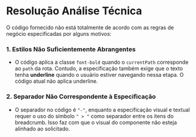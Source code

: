 # Resolução Análise Técnica

O código fornecido não está totalmente de acordo com as regras de negócio especificadas por alguns motivos:

### 1. **Estilos Não Suficientemente Abrangentes**
   - O código aplica a classe `font-bold` quando o `currentPath` corresponde ao `path` da rota. Contudo, a especificação também exige que o texto tenha **underline** quando o usuário estiver navegando nessa etapa. O código atual não aplica underline.
   
### 2. **Separador Não Correspondente à Especificação**
   - O separador no código é `"-"`, enquanto a especificação visual e textual requer o uso do símbolo `" > "` como separador entre os itens do breadcrumb. Isso faz com que o visual do componente não esteja alinhado ao solicitado.
